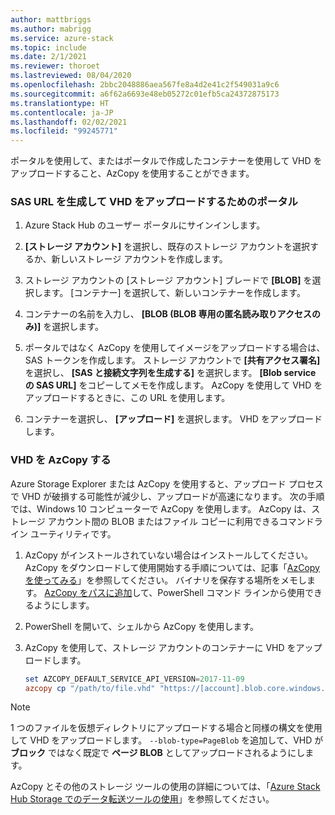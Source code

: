 ```yaml
---
author: mattbriggs
ms.author: mabrigg
ms.service: azure-stack
ms.topic: include
ms.date: 2/1/2021
ms.reviewer: thoroet
ms.lastreviewed: 08/04/2020
ms.openlocfilehash: 2bbc2048886aea567fe8a4d2e41c2f549031a9c6
ms.sourcegitcommit: a6f62a6693e48eb05272c01efb5ca24372875173
ms.translationtype: HT
ms.contentlocale: ja-JP
ms.lasthandoff: 02/02/2021
ms.locfileid: "99245771"
---
```

ポータルを使用して、またはポータルで作成したコンテナーを使用して VHD をアップロードすること、AzCopy を使用することができます。

### <a name="portal-to-generate-sas-url-and-upload-vhd"></a>SAS URL を生成して VHD をアップロードするためのポータル

1. Azure Stack Hub のユーザー ポータルにサインインします。

2. **[ストレージ アカウント]** を選択し、既存のストレージ アカウントを選択するか、新しいストレージ アカウントを作成します。

3. ストレージ アカウントの [ストレージ アカウント] ブレードで **[BLOB]** を選択します。 [コンテナー] を選択して、新しいコンテナーを作成します。

4. コンテナーの名前を入力し、 **[BLOB (BLOB 専用の匿名読み取りアクセスのみ)]** を選択します。

5. ポータルではなく AzCopy を使用してイメージをアップロードする場合は、SAS トークンを作成します。 ストレージ アカウントで **[共有アクセス署名]** を選択し、 **[SAS と接続文字列を生成する]** を選択します。 **[Blob service の SAS URL]** をコピーしてメモを作成します。 AzCopy を使用して VHD をアップロードするときに、この URL を使用します。

6. コンテナーを選択し、 **[アップロード]** を選択します。 VHD をアップロードします。

### <a name="azcopy-vhd"></a>VHD を AzCopy する

Azure Storage Explorer または AzCopy を使用すると、アップロード プロセスで VHD が破損する可能性が減少し、アップロードが高速になります。 次の手順では、Windows 10 コンピューターで AzCopy を使用します。 AzCopy は、ストレージ アカウント間の BLOB またはファイル コピーに利用できるコマンドライン ユーティリティです。

1. AzCopy がインストールされていない場合はインストールしてください。 AzCopy をダウンロードして使用開始する手順については、記事「[AzCopy を使ってみる](/azure/storage/common/storage-use-azcopy-v10)」を参照してください。 バイナリを保存する場所をメモします。 [AzCopy をパスに追加](https://www.architectryan.com/2018/03/17/add-to-the-path-on-windows-10/)して、PowerShell コマンド ラインから使用できるようにします。

2. PowerShell を開いて、シェルから AzCopy を使用します。

3. AzCopy を使用して、ストレージ アカウントのコンテナーに VHD をアップロードします。

    ```powershell  
    set AZCOPY_DEFAULT_SERVICE_API_VERSION=2017-11-09
    azcopy cp "/path/to/file.vhd" "https://[account].blob.core.windows.net/[container]/[path/to/blob]?[SAS] --blob-type=PageBlob
    ```

> [!NOTE]  
> 1 つのファイルを仮想ディレクトリにアップロードする場合と同様の構文を使用して VHD をアップロードします。 `--blob-type=PageBlob` を追加して、VHD が **ブロック** ではなく既定で **ページ BLOB** としてアップロードされるようにします。

AzCopy とその他のストレージ ツールの使用の詳細については、「[Azure Stack Hub Storage でのデータ転送ツールの使用](../user/azure-stack-storage-transfer.md)」を参照してください。